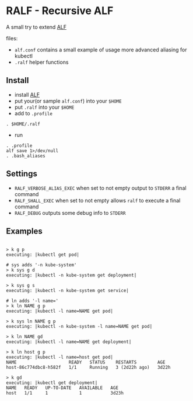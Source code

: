 # RALF - Recursive ALF

A small try to extend [ALF](https://github.com/DannyBen/alf)

files:

-   `alf.conf` contains a small example of usage more advanced aliasing for kubectl
-   `.ralf` helper functions

## Install

-   install [ALF](https://github.com/DannyBen/alf)
-   put your(or sample `alf.conf`) into your `$HOME`
-   put `.ralf` into your `$HOME`
-   add to `.profile`

```
. $HOME/.ralf
```

-   run

```
. .profile
alf save 1>/dev/null
. .bash_aliases
```

## Settings

-   `RALF_VERBOSE_ALIAS_EXEC` when set to not empty output to `STDERR` a final command
-   `RALF_SHALL_EXEC` when set to not empty allows `ralf` to execute a final command
-   `RALF_DEBUG` outputs some debug info to `STDERR`

## Examples

```

> k g p
executing: |kubectl get pod|

# sys adds '-n kube-system'
> k sys g d
executing: |kubectl -n kube-system get deployment|

> k sys g s
executing: |kubectl -n kube-system get service|

# ln adds '-l name='
> k ln NAME g p
executing: |kubectl -l name=NAME get pod|

> k sys ln NAME g p
executing: |kubectl -n kube-system -l name=NAME get pod|

> k ln NAME gd
executing: |kubectl -l name=NAME get deployment|

> k ln host g p
executing: |kubectl -l name=host get pod|
NAME                    READY   STATUS    RESTARTS        AGE
host-86c774dbc8-h582f   1/1     Running   3 (2d22h ago)   3d22h

> k gd
executing: |kubectl get deployment|
NAME   READY   UP-TO-DATE   AVAILABLE   AGE
host   1/1     1            1           3d23h

```
